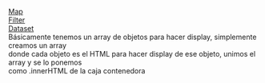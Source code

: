 [Map](https://developer.mozilla.org/en-US/docs/Web/JavaScript/Reference/Global_Objects/Array/map)</br>
[Filter](https://developer.mozilla.org/en-US/docs/Web/JavaScript/Reference/Global_Objects/Array/filter)</br>
[Dataset](https://developer.mozilla.org/en-US/docs/Web/API/HTMLElement/dataset)</br>
Básicamente tenemos un array de objetos para hacer display, simplemente creamos un array</br>
donde cada objeto es el HTML para hacer display de ese objeto, unimos el array y se lo ponemos</br>
como .innerHTML de la caja contenedora</br>